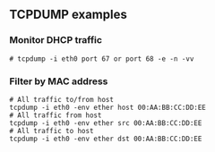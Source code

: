 ## TCPDUMP examples

### Monitor DHCP traffic
```
# tcpdump -i eth0 port 67 or port 68 -e -n -vv
```

### Filter by MAC address
```
# All traffic to/from host
tcpdump -i eth0 -env ether host 00:AA:BB:CC:DD:EE
# All traffic from host
tcpdump -i eth0 -env ether src 00:AA:BB:CC:DD:EE
# All traffic to host
tcpdump -i eth0 -env ether dst 00:AA:BB:CC:DD:EE
```